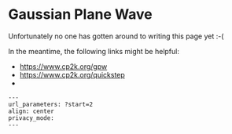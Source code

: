 # Gaussian Plane Wave

Unfortunately no one has gotten around to writing this page yet :-(

In the meantime, the following links might be helpful:

- <https://www.cp2k.org/gpw>
- <https://www.cp2k.org/quickstep>
- [](#VandeVondele2005)

```{youtube} v2vnZbhNEpw
---
url_parameters: ?start=2
align: center
privacy_mode:
---
```
